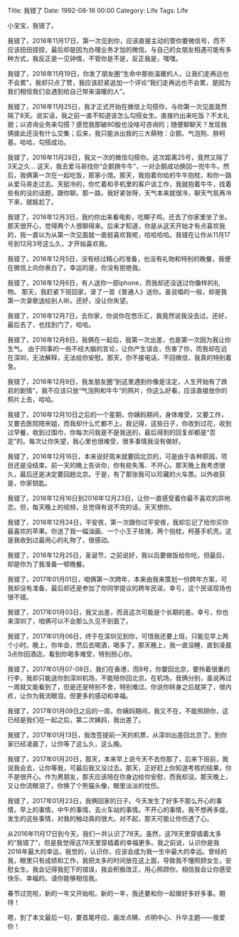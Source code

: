 Title: 我错了
Date: 1992-08-16 00:00
Category: Life
Tags: Life

小宝宝，我错了。

我错了，2016年11月17日，第一次见到你，应该直接主动的管你要微信号，而不应该扭扭捏捏，最后却是因为办理业务才加的微信。与自己的女朋友相遇可能有多种方式，我反正是一见钟情，不管你是不是，反正我是，嘿嘿。

我错了，2016年11月19日，你发了朋友圈“生命中那些温暖的人，让我们走再远也不会累”，我却只点了赞，我应该赶紧追加一个评论“我们走再远也不会累，是因为我们相信我们会遇到给自己带来温暖的人”。

我错了，2016年11月25日，我才正式开始在微信上勾搭你，与你第一次见面竟然隔了8天。说实话，我之前一直不知道该怎么勾搭女生。直接约出来吃饭？不太礼貌；以咨询业务来勾搭？感觉我那破80股也没啥可咨询的；随便聊聊天？发现我俩彼此还没有什么交集；后来，我只能派出我的三大萌物：企鹅、气泡狗、胖柯基。哈哈，勾搭成功。

我错了，2016年11月28日，我又一次的微信勾搭你。这次距离25号，竟然又隔了3天之久... 这天，我去爱马哥找你“企鹅换牛牛”，一对企鹅成功换回一兜牛牛。然后，我俩第一次在一起吃饭，那家小馆。那天，我抱着你给的牛牛抱枕，和你一路从爱马哥走过去。天挺冷的，你忙着和手机里的客户谈工作，我就抱着牛牛，找着些有的没的话题，跟你聊。那一路，我好紧张呀，天气本来就很冷，聊天气氛再冷下来，就尴尬了。

我错了，2016年12月3日，我约你出来看电影，吃椰子鸡，还去了你家里坐了坐。那天很开心，觉得两个人很聊得来。后来才知道，你是从这天开始才有点喜欢我的，我一直以为从第一次见面就一直挺喜欢我呢，哈哈哈哈。我错在让你从11月17号到12月3号这么久，才开始喜欢我。

我错了，2016年12月5日，没有经过精心的准备，也没有礼物和特别的晚餐，我便在微信上向你表白了。幸运的是，你没有拒绝我。 

我错了，2016年12月6日，有人送你一部iphone，而我却还没送过你像样的礼物。 那天，我赶紧下班回家，录了一首《普通人》送你。虽说唱的一般，却是我第一次录歌送给别人听。还好，没让你失望。

我错了，2016年12月7日，去你家，你说你在悠乐汇，我竟然说我没去过。还好，最后去了，也找到门了，哈哈。

我错了，2016年12月8日，我俩在一起后，我第一次出差，也是第一次因为我让你生气。 由于同事的一些不经大脑的言论，让你产生误会，伤害了你，而我却在远在深圳，无法解释，无法给你安慰。那天，你不接电话，不回微信，我真的特别着急。

我错了，2016年12月9日，我发朋友圈“到这里遇到你像是注定，人生开始有了跌宕的剧情”，我不应该只放“气泡狗和牛牛”的照片，你这么好看，应该直接放你的照片上去，哈哈。

我错了，2016年12月10日之后的一个星期，你姨妈期间，身体难受，又要工作，又要去医院陪宋姐，而我却什么忙都不上。我记得，这些日子，你收到过花，收到过早餐，收到过围巾，你每次问我是不是我送的，最后得到的回复却都是“否定”的。每次让你失望，我心里也很难受，很多事情我没有做好。

我错了，2016年12月16日，本来说好周末就要回北京的，可是由于各种原因，项目还是没结束。前一天的晚上告诉你，你有些失落、不开心。那天晚上我考虑很久，最后还是决定要回趟北京。于是，有了那张我可以珍藏的火车票。以外收获是，你家钥匙。

我错了，2016年12月16日到2016年12月23日，让你一直感受着你最不喜欢的异地恋。但，每天晚上的视频，总觉得有说不完的话，天天想你。

我错了，2016年12月24日，平安夜，第一次跟你过平安夜，我却忘记了给你买你最喜欢的苹果。你送了我一幅油画、一个小王子玫瑰，两个抱枕，柯基手机壳。这是我收到过最用心的礼物了，很感动。

我错了，2016年12月25日，圣诞节，之前说好，我以后要做饭给你吃，但最后，却是你为了我准备一顿晚餐。

我错了，2017年01月01日，咱俩第一次跨年，本来由我来策划一份跨年方案，可我却没有准备，最后却还是参加了你同学提议的跨年民谣，幸亏，这个民谣现场也很不错。

我错了，2017年01月03日，我又出差，而且这次可能是个长期的差。幸亏，你也来深圳了，咱俩可以不会那么久见不到面了。

我错了，2017年01月06日，终于在深圳见到你，可惜我还要上班，只能见早上两个小时。晚上，你年会，然后去喝酒，喝多了。那天晚上，我一直没睡，直到凌晨3点你回酒店，看到你喝多难受，特别担心你。

我错了，2017年01月07-08日，我们在香港，而8号，你要回北京，要拎着很重的行李，我却只能送你到深圳机场，不能陪你回北京。在机场，我俩分别，虽说再过一周就又能看到了，但是还是特别不舍，特别难过。你说你转身之后就哭了，很内疚，让你为我流眼泪，但更多的感动和幸福。

我错了，2017年01月09日之后的一周，你姨妈期间，我又不在，不能照顾你，这已经是我们在一起之后，第二次姨妈，我出差了。

我错了，2017年01月13日，我改签提前一天的机票，从深圳出差回北京了。到你家已经凌晨了，让你等了这么久，这么晚。

我错了，2017年01月20日，那天，本来早上说今天不去你那了，后来下班前，我说我会去，让你等我，可最后我又没过去。那天，正好赶上你知道考核的结果，你不是很开心。作为男朋友，那天应该陪在你身边给你安慰，而我却没。那天晚上，又让你流眼泪了。你换了个熊猫头像，眼里淡淡的忧伤。

我错了，2017年01月23日，我俩回家的日子。今天发生了好多不那么开心的事情，早上的事情，中午的事情，去火车站的事情。不开心的事情，我不想再多提。发生的这些事情，对我的触动真的很大。对不起，那天可能让你伤透了心。

从2016年11月17日到今天，我们一共认识了78天。虽然，这78天里穿插着太多的“我错了”，但是我觉得这78天里穿插着的幸福更多。我之前说，认识你是我2016年最大的幸运，我觉的，认识你，应该会成为我一生中最大的幸运。曾经的我，眼里只有成绩和工作，我把太多的时间放在这上面，导致我不懂照顾女生，安慰女生。我会记得我犯下的错误，我会积极改正，用心照顾你，相信我会让你感受快乐、幸福的。请你能够相信我。

春节过完啦，新的一年又开始啦。新的一年，我还要和你一起做好多好多事。期待！

嗯，到了本文最后一句，要首尾呼应、画龙点睛、点明中心、升华主题——我爱你！
